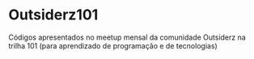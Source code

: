 # Outsiderz101
Códigos apresentados no meetup mensal da comunidade Outsiderz na trilha 101 (para aprendizado de programação e de tecnologias)

